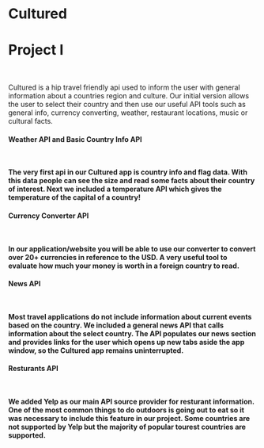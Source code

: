 # Cultured
<h1>Project I</h1>
<br>
<p>
Cultured is a hip travel friendly api used to inform the user with general information about a countries region and culture. Our initial version allows the user to select their country and then use our useful API tools such as general info, currency converting, weather, restaurant locations, music or cultural facts.
</p>

<h4><b>Weather API and Basic Country Info API<b></h4>
<br>
<p>
The very first api in our Cultured app is country info and flag data. With this data people can see the size and read some facts about their country of interest. Next we included a temperature API which gives the temperature of the capital of a country!
</p>

<h4><b>Currency Converter API<b></h4>
<br>
<p>
In our application/website you will be able to use our converter to convert over 20+ currencies in reference to the USD. A very useful tool to evaluate how much your money is worth in a foreign country to read.
</p>

<h4><b>News API<b></h4>
<br>
<p>
Most travel applications do not include information about current events based on the country. We included a general news API that calls information about the select country. The API populates our news section and provides links for the user which opens up new tabs aside the app window, so the Cultured app remains uninterrupted. 
</p>

<h4><b>Resturants API<b></h4>
<br>
<p>
We added Yelp as our main API source provider for resturant information. One of the most common things to do outdoors is going out to eat so it was necessary to include this feature in our project. Some countries are not supported by Yelp but the majority of popular tourest countries are supported. 
</p>
  

  

  
 
